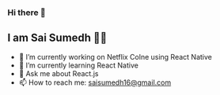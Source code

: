 ### Hi there 👋 
## I am Sai Sumedh 🤵🚀


- 🔭 I’m currently working on Netflix Colne using React Native
- 🌱 I’m currently learning React Native
- 💬 Ask me about React.js
- 📫 How to reach me: saisumedh16@gmail.com

